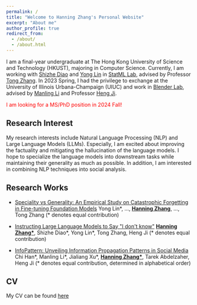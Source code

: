 ```yaml
---
permalink: /
title: "Welcome to Hanning Zhang's Personal Website"
excerpt: "About me"
author_profile: true
redirect_from: 
  - /about/
  - /about.html
---
```


I am a final-year undergraduate at The Hong Kong University of Science and Technology (HKUST), majoring in Computer Science. Currently, I am working with [Shizhe Diao](https://shizhediao.github.io/) and [Yong Lin](https://linyongver.github.io/yonglin.github.io/) in [StatML Lab](https://statml.hkust.edu.hk/), advised by Professor [Tong Zhang](http://tongzhang-ml.org/). In 2023 Spring, I had the privilege to exchange at the University of Illinois Urbana-Champaign (UIUC) and work in [Blender Lab](https://blender.cs.illinois.edu/), advised by [Manling Li](https://limanling.github.io/) and Professor [Heng Ji](https://blender.cs.illinois.edu/hengji.html).

<span style="color:red">I am looking for a MS/PhD position in 2024 Fall!</span>

Research Interest
------
My research interests include Natural Language Processing (NLP) and Large Language Models (LLMs). Especially, I am excited about improving the factuality and mitigating the hallucination of the language models. I hope to specialize the language models into downstream tasks while maintaining their generality as much as possible. In addition, I am interested in combining NLP techniques into social analysis.

Research Works
------
* [Speciality vs Generality: An Empirical Study on Catastrophic Forgetting in Fine-tuning Foundation Models]()
  Yong Lin\*, ..., **<ins>Hanning Zhang</ins>**, ..., Tong Zhang (* denotes equal contribution)
  
* [Instructing Large Language Models to Say "I don't know"]()
  **<ins>Hanning Zhang\*</ins>**, Shizhe Diao\*, Yong Lin\*, Tong Zhang, Heng Ji (* denotes equal contribution)
  
* [InfoPattern: Unveiling Information Propagation Patterns in Social Media]()
  Chi Han\*, Manling Li\*, Jialiang Xu\*, **<ins>Hanning Zhang\*</ins>**, Tarek Abdelzaher, Heng Ji (* denotes equal contribution, determined in alphabetical order)

CV
------
My CV can be found [here](https://hkustconnect-my.sharepoint.com/:b:/g/personal/hzhangco_connect_ust_hk/EVmKSxJ_XxdMnDKYydMHLyoBIpO_QtfK_wd6lBL3D7Jdlg)




